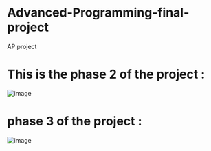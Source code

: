 # Advanced-Programming-final-project
AP project
  # This is the phase 2 of the project : 
![image](https://github.com/Alpha-Lima-India/Advanced-Programming-final-project/assets/147832944/d19cc00f-47b0-473a-9e20-5fc2c27a8d7c)
# phase 3 of the project : 
![image](https://github.com/Alpha-Lima-India/Advanced-Programming-final-project/assets/147832944/8aa193e5-0bbe-4297-ac17-685f64a5cdfa)

